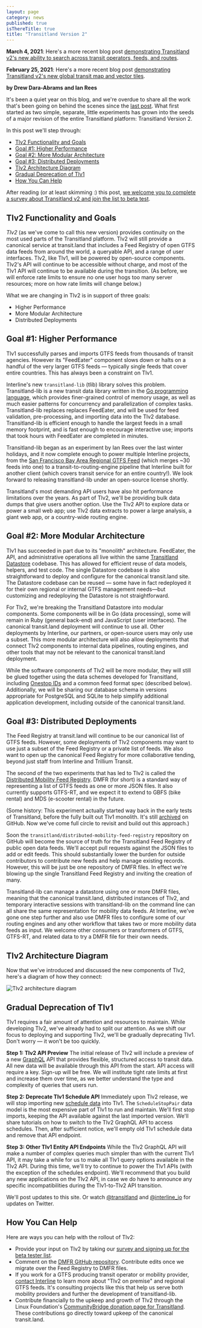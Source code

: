 ```yaml
---
layout: page
category: news
published: true
isThereTitle: true
title: "Transitland Version 2"
---
```


<div class="notification is-info">
  <p><strong>March 4, 2021</strong>: Here's a more recent blog post <a href="/news/2021/03/04/transitland-v2-search">demonstrating Transitland v2's new ability to search across transit operators, feeds, and routes</a>.</p>
  <p><strong>February 25, 2021</strong>: Here's a more recent blog post <a href="/news/2021/02/25/transitland-v2-vector-map-tiles">demonstrating Transitland v2's new global transit map and vector tiles</a>.</p>
</div>

**by Drew Dara-Abrams and Ian Rees**

It's been a quiet year on this blog, and we're overdue to share all the work that's been going on behind the scenes since the [last post](/news/2019/01/08/transitland-continues.html). What first started as two simple, separate, little experiments has grown into the seeds of a major revision of the entire Transitland platform: Transitland Version 2.

In this post we'll step through:
- [Tlv2 Functionality and Goals](/news/2019/10/17/tlv2.html#tlv2-functionality-and-goals)
- [Goal #1: Higher Performance](/news/2019/10/17/tlv2.html#goal-1-higher-performance)
- [Goal #2: More Modular Architecture](/news/2019/10/17/tlv2.html#goal-2-more-modular-architecture)
- [Goal #3: Distributed Deployments](/news/2019/10/17/tlv2.html#goal-3-distributed-deployments)
- [Tlv2 Architecture Diagram](/news/2019/10/17/tlv2.html#tlv2-architecture-diagram)
- [Gradual Deprecation of Tlv1](/news/2019/10/17/tlv2.html#gradual-deprecation-of-tlv1)
- [How You Can Help](/news/2019/10/17/tlv2.html#how-you-can-help)

After reading (or at least skimming :) this post, [we welcome you to complete a survey about Transitland v2 and join the list to beta test](https://docs.google.com/forms/d/e/1FAIpQLSdmhW28zcP1kBMBkmelAt7OQGqKjRcoILjsbZvGXLsGfmFNGw/viewform).

<!-- more -->

## Tlv2 Functionality and Goals

_Tlv2_ (as we've come to call this new version) provides continuity on the most used parts of the Transitland platform. Tlv2 will still provide a canonical service at transit.land that includes a Feed Registry of open GTFS data feeds from around the world, a queryable API, and a range of user interfaces. Tlv2, like Tlv1, will be powered by open-source components. Tlv2's API will continue to be accessible without charge, and most of the Tlv1 API will continue to be available during the transition. (As before, we will enforce rate limits to ensure no one user hogs too many server resources; more on how rate limits will change below.)

What we are changing in Tlv2 is in support of three goals:
- Higher Performance
- More Modular Architecture
- Distributed Deployments

## Goal #1: Higher Performance

Tlv1 successfully parses and imports GTFS feeds from thousands of transit agencies. However its "FeedEater" component slows down or halts on a handful of the very larger GTFS feeds &mdash; typically single feeds that cover entire countries. This has always been a constraint on Tlv1. 

Interline's new `transitland-lib` (tlib) library solves this problem. Transitland-lib is a new transit data library written in the [Go programming language](https://golang.org/), which provides finer-grained control of memory usage, as well as much easier patterns for concurrency and parallelization of complex tasks. Transitland-lib replaces replaces FeedEater, and will be used for feed validation, pre-processing, and importing data into the Tlv2 database. Transitland-lib is efficient enough to handle the largest feeds in a small memory footprint, and is fast enough to encourage interactive use; imports that took hours with FeedEater are completed in minutes.

Transitland-lib began as an experiment by Ian Rees over the last winter holidays, and it now complete enough to power multiple Interline projects, from the [San Francisco Bay Area Regional GTFS Feed](https://www.interline.io/blog/metropolitan-transportation-commission-selects-interline/) (which merges ~30 feeds into one) to a transit-to-routing-engine pipeline that Interline built for another client (which covers transit service for an entire country!). We look forward to releasing transitland-lib under an open-source license shortly.

Transitland's most demanding API users have also hit performance limitations over the years. As part of Tlv2, we'll be providing bulk data dumps that give users another option. Use the Tlv2 API to explore data or power a small web app; use Tlv2 data extracts to power a large analysis, a giant web app, or a country-wide routing engine.

## Goal #2: More Modular Architecture

Tlv1 has succeeded in part due to its "monolith" architecture. FeedEater, the API, and administrative operations all live within the same [Transitland Datastore](https://transit.land/documentation/datastore/) codebase. This has allowed for efficient reuse of data models, helpers, and test code. The single Datastore codebase is also straightforward to deploy and configure for the canonical transit.land site. The Datastore codebase can be reused &mdash; some have in fact redeployed it for their own regional or internal GTFS management needs&mdash;but customizing and redeploying the Datastore is not straightforward.

For Tlv2, we're breaking the Transitland Datastore into modular components. Some components will be in Go (data processing), some will remain in Ruby (general back-end) and JavaScript (user interfaces). The canonical transit.land deployment will continue to use all. Other deployments by Interline, our partners, or open-source users may only use a subset. This more modular architecture will also allow deployments that connect Tlv2 components to internal data pipelines, routing engines, and other tools that may not be relevant to the canonical transit.land deployment.

While the software components of Tlv2 will be more modular, they will still be glued together using the data schemes developed for Transitland, including [Onestop IDs](https://transit.land/documentation/onestop-id-scheme/) and a common feed format spec (described below). Additionally, we will be sharing our database schema in versions appropriate for PostgreSQL and SQLite to help simplify additional application development, including outside of the canonical transit.land.

## Goal #3: Distributed Deployments

The Feed Registry at transit.land will continue to be our canonical list of GTFS feeds. However, some deployments of Tlv2 components may want to use just a subset of the Feed Registry or a private list of feeds. We also want to open up the canonical Feed Registry for more collaborative tending, beyond just staff from Interline and Trillium Transit.

The second of the two experiments that has led to Tlv2 is called the [Distributed Mobility Feed Registry](https://github.com/transitland/distributed-mobility-feed-registry). DMFR (for short) is a standard way of representing a list of GTFS feeds as one or more JSON files. It also currently supports GTFS-RT, and we expect it to extend to GBFS (bike rental) and MDS (e-scooter rental) in the future.

(Some history: This experiment actually started way back in the early tests of Transitland, before the fully built out Tlv1 monolith. It's still [archived](https://github.com/transitland/transitland-datastore) on GitHub. Now we've come full circle to revisit and build out this approach.)

Soon the `transitland/distributed-mobility-feed-registry` repository on GitHub will become the source of truth for the Transitland Feed Registry of public open data feeds. We'll accept pull requests against the JSON files to add or edit feeds. This should substantially lower the burden for outside contributors to contribute new feeds and help manage existing records. However, this will be just be one repository of DMFR files. In effect we're blowing up the single Transitland Feed Registry and inviting the creation of many.

Transitland-lib can manage a datastore using one or more DMFR files, meaning that the canonical transit.land, distributed instances of Tlv2, and temporary interactive sessions with transitland-lib on the command line can all share the same representation for mobility data feeds. At Interline, we've gone one step further and also use DMFR files to configure some of our routing engines and any other workflow that takes two or more mobility data feeds as input. We welcome other consumers or transformers of GTFS, GTFS-RT, and related data to try a DMFR file for their own needs.

## Tlv2 Architecture Diagram

Now that we've introduced and discussed the new components of Tlv2, here's a diagram of how they connect:

![Tlv2 architecture diagram](/images/tlv2/tlv2-architecture-diagram.png)

## Gradual Deprecation of Tlv1

Tlv1 requires a fair amount of attention and resources to maintain. While developing Tlv2, we've already had to split our attention. As we shift our focus to deploying and supporting Tlv2, we'll be gradually deprecating Tlv1. Don't worry &mdash; it won't be too quickly.

**Step 1: Tlv2 API Preview** The initial release of Tlv2 will include a preview of a new [GraphQL](https://graphql.org/) API that provides flexible, structured access to transit data. All new data will be available through this API from the start. API access will require a key. Sign-up will be free. We will institute tight rate limits at first and increase them over time, as we better understand the type and complexity of queries that users run.

**Step 2: Deprecate Tlv1 Schedule API** Immediately upon Tlv2 release, we will stop importing new [schedule data](https://transit.land/documentation/datastore/schedules.html) into Tlv1. The <code>ScheduleStopPair</code> data model is the most expensive part of Tlv1 to run and maintain. We'll first stop imports, keeping the API available against the last imported version. We'll share tutorials on how to switch to the Tlv2 GraphQL API to access schedules. Then, after sufficient notice, we'll empty old Tlv1 schedule data and remove that API endpoint.

**Step 3: Other Tlv1 Entity API Endpoints** While the Tlv2 GraphQL API will make a number of complex queries much simpler than with the current Tlv1 API, it may take a while for us to make all Tlv1 query options available in the Tlv2 API. During this time, we'll try to continue to power the Tlv1 APIs (with the exception of the schedules endpoint). We'll recommend that you build any new applications on the Tlv2 API, in case we do have to announce any specific incompatibilities during the Tlv1-to-Tlv2 API transition.

We'll post updates to this site. Or watch [@transitland](https://twitter.com/transitland) and [@interline_io](https://twitter.com/interline_io) for updates on Twitter.

## How You Can Help

Here are ways you can help with the rollout of Tlv2:

- Provide your input on Tlv2 by taking our [survey and signing up for the beta tester list](https://docs.google.com/forms/d/e/1FAIpQLSdmhW28zcP1kBMBkmelAt7OQGqKjRcoILjsbZvGXLsGfmFNGw/viewform).
- Comment on the [DMFR GitHub repository](https://funding.communitybridge.org/projects/transitland). Contribute edits once we migrate over the Feed Registry to DMFR files.
- If you work for a GTFS producing transit operator or mobility provider, [contact Interline](mailto:info@interline.io) to learn more about "Tlv2 on premise" and regional GTFS feeds. It's consulting projects like this that help us serve both mobility providers and further the development of transitland-lib.
- Contribute financially to the upkeep and growth of Tlv2 through the Linux Foundation's [CommunityBridge donation page for Transitland](https://funding.communitybridge.org/projects/transitland). These contributions go directly toward upkeep of the canonical transit.land.

